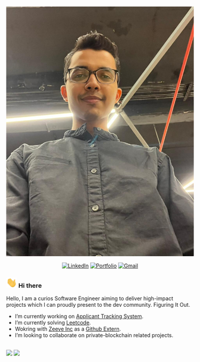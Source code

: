 ![Intro](https://raw.githubusercontent.com/miir2709/miir2709/master/assets/Mihir.jpeg) 	


<p align="center">
	<!-- <a href="https://github.com/shahshubh"><img src="https://img.shields.io/github/followers/shahshubh?label=GitHub&style=social" alt="GitHub"></a> -->
	<!-- <a href="https://www.linkedin.com/in/shubh-shah-2326081a3/"><img src="https://img.shields.io/badge/LinkedIn--_.svg?style=social&logo=linkedin" alt="LinkedIn"></a> -->
	<a href="https://www.linkedin.com/in/mihir--mehta/"><img src="https://img.shields.io/badge/linkedin-%230077B5.svg?&style=for-the-badge&logo=linkedin&logoColor=white" alt="LinkedIn"></a>
	<!-- <a href="https://www.instagram.com/shah_shubh_/"><img src="https://img.shields.io/badge/-Instagram-dd2a7b?
	logo=instagram&logoColor=white&link=https://www.instagram.com/shah_shubh_/" alt="Instagram" /></a> -->
<!-- 	<a href="https://www.instagram.com/shah_shubh_/"><img src="https://img.shields.io/badge/instagram-%23E4405F.svg?&style=for-the-badge&logo=instagram&logoColor=white" alt="Instagram" /></a> -->
	<a href="https://shahshubh.github.io/"><img src="https://img.shields.io/badge/-Portfolio%20Website-%233781da?&style=for-the-badge" alt="Portfolio" /></a>
    <!-- <a href="mailto:mehta.mihir2709@gmail.com"><img src="https://img.shields.io/badge/-shahshubh1010@gmail.com-c14438?
	style=flat-square&logo=Gmail&logoColor=white&link=mailto:mehta.mihir2709@gmail.com" alt="Gmail" /></a> -->
	<a href="mailto:mehta.mihir2709@gmail.com"><img src="https://img.shields.io/badge/-mehta.mihir2709@gmail.com-c14438?style=for-the-badge&logo=Gmail&logoColor=white" alt="Gmail" /></a>
	
</p>


### <img src="https://raw.githubusercontent.com/shahshubh/shahshubh/master/assets/Hi.gif" width="29px"> Hi there 
Hello, I am a curios Software Engineer aiming to deliver high-impact projects which I can proudly present to the dev community. Figuring It Out.


- I’m currently working on [Applicant Tracking System](https://github.com/miir2709/Applicant-Tracking-System).
- I’m currently solving [Leetcode](https://leetcode.com/user9783l/).
- Wokring with [Zeeve Inc](https://www.zeeve.io/) as a [Github Extern](https://docs.google.com/document/d/1J21ii8xbloqUFMiGdx4DUHgbLAvmUt-Mob4vNU4SWHY/edit?usp=sharing).
-  I’m looking to collaborate on private-blockchain related projects. 


<br />

<img src="https://github-readme-stats.vercel.app/api?username=miir2709&hide=prs&show_icons=true&title_color=3380C4&icon_color=3380C4&text_color=edf2f7&bg_color=151515" />

<img src="https://github-readme-streak-stats.herokuapp.com/?user=miir2709&theme=dark" />
